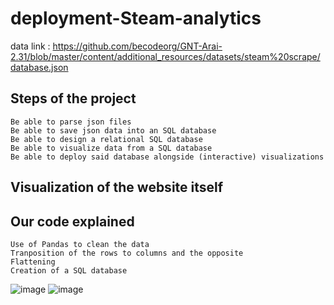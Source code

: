 # deployment-Steam-analytics
data link : https://github.com/becodeorg/GNT-Arai-2.31/blob/master/content/additional_resources/datasets/steam%20scrape/database.json

## Steps of the project

    Be able to parse json files
    Be able to save json data into an SQL database
    Be able to design a relational SQL database
    Be able to visualize data from a SQL database
    Be able to deploy said database alongside (interactive) visualizations
    
## Visualization of the website itself

## Our code explained
    
    Use of Pandas to clean the data
    Tranposition of the rows to columns and the opposite
    Flattening
    Creation of a SQL database
    
![image](https://user-images.githubusercontent.com/84380899/131637182-998fc555-97a4-448b-9991-24dbd921fb27.png)
![image](https://user-images.githubusercontent.com/84380899/131641132-356e5a36-7445-4013-abaa-3ff41b3d2f90.png)

